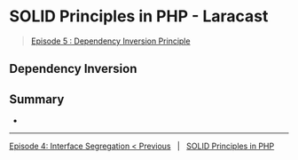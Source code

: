 # SOLID Principles in PHP - Laracast
> [Episode 5 : Dependency Inversion Principle](https://laracasts.com/series/solid-principles-in-php/episodes/4)

## Dependency Inversion


## Summary

-

---

[Episode 4: Interface Segregation < Previous](interfaceseg.md) &nbsp; | &nbsp; [SOLID Principles in PHP](/solid/)
